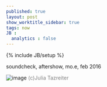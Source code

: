 ```yaml
---
published: true
layout: post
show_worktitle_sidebar: true
tags: now
JB :
  analytics : false
---
```


{% include JB/setup %}


<p>soundcheck, aftershow, mo.e, feb 2016
<br />
</p>
<img src="{{ site.url }}/images/reka_moe_aftershow1.jpg" alt="image">
<font color="grey">(c)Julia Tazreiter</font> 


<br />
<br />

